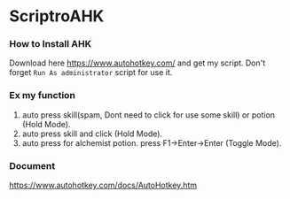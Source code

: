 # ScriptroAHK

### How to Install AHK
Download here https://www.autohotkey.com/ and get my script. Don't forget <code>Run As administrator</code> script for use it.

### Ex my function
1. auto press skill(spam, Dont need to click for use some skill) or potion (Hold Mode).
2. auto press skill and click (Hold Mode).
3. auto press for alchemist potion. press F1->Enter->Enter (Toggle Mode).

### Document
https://www.autohotkey.com/docs/AutoHotkey.htm
